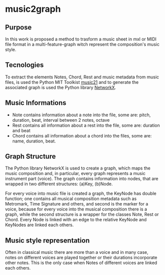 # music2graph
## Purpose
In this work is proposed a method to trasform a music sheet in mxl or MIDI file format in a multi-feature-graph witch represent the composition's music style.
## Tecnologies
To extract the elements Notes, Chord, Rest and music metadata from music files, is used the Python MIT Toolkist [music21](https://web.mit.edu/music21/) and to generate the associated graph is used the Python library [NetworkX](https://networkx.github.io/).
## Music Informations
- Note contains information about a note into the file, some are: pitch, duration, beat, interval between 2 notes, octave
- Rest contains all information about a rest into the file, some are: duration and beat
- Chord contains all information about a chord into the files, some are: name, duration, beat.

## Graph Structure
The Python library NetworkX is used to create a graph, which maps the music composition and, in particular, every graph represents a music instrument part (voice).
The graph contains information into nodes, that are wrapped in two different structures: (a)Key, (b)Node.

For every voice into music file is created a graph, the KeyNode has double function; one contains all musical composition metadata such as Metromark, Time Signature and others, and second is the marker for a voice, because for every voice into the musical composition there is a graph, while the second structure is a wrapper for the classes Note, Rest or Chord.
Every Node is linked with an edge to the relative KeyNode and KeyNodes are linked each others.

## Music style representation
Often in classical music there are more than a voice and in many case, notes on different voices are played together or their durations incorporate other notes.
This is the only case when Notes of different voices are linked each others.
